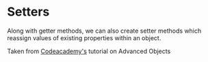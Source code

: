 <h1>Setters</h1>
<p>Along with getter methods, we can also create setter methods which reassign values of existing properties within an object. </p>

Taken from [Codeacademy's](https://www.codecademy.com/courses/introduction-to-javascript/lessons/advanced-objects/exercises/setters) tutorial on Advanced Objects
